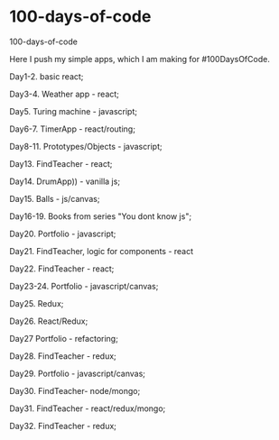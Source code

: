 # 100-days-of-code
100-days-of-code

Here I push my simple apps, which I am making for #100DaysOfCode.

Day1-2. basic react;

Day3-4. Weather app - react;

Day5. Turing machine - javascript;

Day6-7. TimerApp - react/routing;

Day8-11. Prototypes/Objects - javascript;

Day13. FindTeacher - react;

Day14. DrumApp)) - vanilla js;

Day15. Balls - js/canvas;

Day16-19. Books from series "You dont know js";

Day20. Portfolio - javascript;

Day21. FindTeacher, logic for components - react

Day22. FindTeacher - react;

Day23-24. Portfolio - javascript/canvas;

Day25. Redux;

Day26. React/Redux;

Day27 Portfolio - refactoring;

Day28. FindTeacher - redux;

Day29. Portfolio - javascript/canvas;

Day30. FindTeacher- node/mongo;

Day31. FindTeacher - react/redux/mongo;

Day32. FindTeacher - redux;

